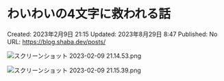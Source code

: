# わいわいの4文字に救われる話

Created: 2023年2月9日 21:15
Updated: 2023年8月29日 8:47
Published: No
URL: https://blog.shaba.dev/posts/

![スクリーンショット 2023-02-09 21.14.53.png](%25E3%2582%25B9%25E3%2582%25AF%25E3%2583%25AA%25E3%2583%25BC%25E3%2583%25B3%25E3%2582%25B7%25E3%2583%25A7%25E3%2583%2583%25E3%2583%2588_2023-02-09_21.14.53.png)

![スクリーンショット 2023-02-09 21.15.39.png](%25E3%2582%25B9%25E3%2582%25AF%25E3%2583%25AA%25E3%2583%25BC%25E3%2583%25B3%25E3%2582%25B7%25E3%2583%25A7%25E3%2583%2583%25E3%2583%2588_2023-02-09_21.15.39.png)